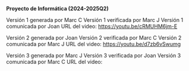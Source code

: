 **Proyecto de Informática (2024-2025Q2)**

Versión 1 generada por Marc C
Versión 1 verificada por Marc J
Versión 1 comunicada por Joan
URL del video: https://youtu.be/cRMUHM6jm-E

Versión 2 generada por Joan
Versión 2 verificada por Marc C
Versión 2 comunicada por Marc J
URL del video: https://youtu.be/d7zb6vSwumg

Versión 3 generada por Marc J
Versión 3 verificada por Joan
Versión 3 comunicada por Marc C
URL del video: 